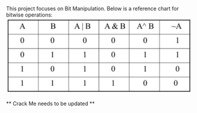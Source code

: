 This project focuses on Bit Manipulation.
Below is a reference chart for bitwise operations:
![Bitwise Operations](https://github.com/Stevecmd/alx-low_level_programming/blob/master/0x14-bit_manipulation/bitwise.PNG)

** Crack Me needs to be updated **
